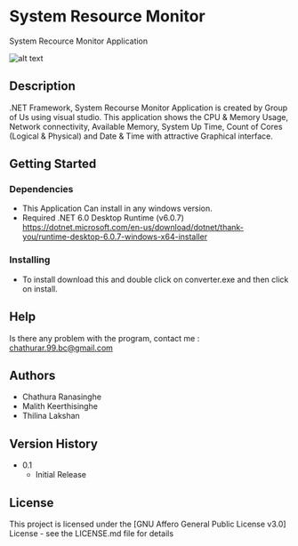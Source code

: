 # System Resource Monitor

System Recource Monitor Application

![alt text](Photos/runing.PNG)

## Description

.NET Framework, System Recourse Monitor Application is created by Group of Us using visual studio. This application shows the CPU & Memory Usage, Network connectivity, Available Memory, System Up Time, Count of Cores (Logical & Physical) and Date & Time with attractive Graphical interface.

## Getting Started

### Dependencies

* This Application Can install in any windows version.
* Required .NET 6.0 Desktop Runtime (v6.0.7) https://dotnet.microsoft.com/en-us/download/dotnet/thank-you/runtime-desktop-6.0.7-windows-x64-installer

### Installing

* To install download this and double click on converter.exe and then click on install.

## Help

Is there any problem with the program, contact me : chathurar.99.bc@gmail.com

## Authors

* Chathura Ranasinghe
* Malith Keerthisinghe
* Thilina Lakshan

## Version History

* 0.1
    * Initial Release

## License

This project is licensed under the [GNU Affero General Public License v3.0] License - see the LICENSE.md file for details
